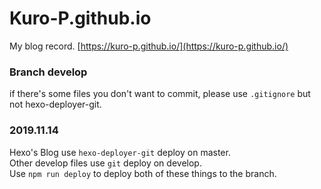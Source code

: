 # Kuro-P.github.io
My blog record. [https://kuro-p.github.io/](https://kuro-p.github.io/)

### Branch develop
if there's some files you don't want to commit, please use `.gitignore` but not hexo-deployer-git.

### 2019.11.14
Hexo's Blog use `hexo-deployer-git` deploy on master.<br/>
Other develop files use `git` deploy on develop.<br/>
Use `npm run deploy` to deploy both of these things to the branch.<br/>